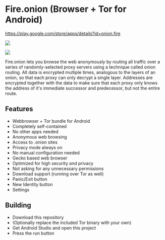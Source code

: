 # Fire.onion (Browser + Tor for Android)

https://play.google.com/store/apps/details?id=onion.fire

![](https://raw.githubusercontent.com/OnionApps/Fire.onion/master/gfx/fgx.jpg)

![](http://onionapps.github.io/Fire.onion/)

Fire.onion lets you browse the web anonymously by routing all traffic over a series of randomly-selected proxy servers using a technique called onion routing. All data is encrypted multiple times, analogous to the layers of an onion, so that each proxy can only decrypt a single layer. Addresses are encrypted together with the data to make sure that each proxy only knows the address of it's immediate successor and predecessor, but not the entire route.

## Features
- Webbrowser + Tor bundle for Android
- Completely self-contained
- No other apps needed
- Anonymous web browsing
- Access to .onion sites
- Privacy mode always on
- No manual configuration needed
- Gecko based web browser
- Optimized for high security and privacy
- Not asking for any unnecessary permissions
- Download support (running over Tor as well)
- Panic/Exit button
- New Identity button
- Settings

## Building
- Download this repository
- (Optionally replace the included Tor binary with your own)
- Get Android Studio and open this project
- Press the run button

